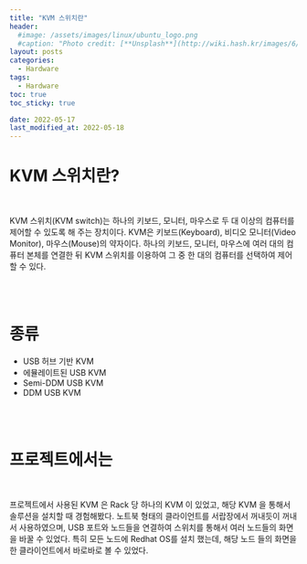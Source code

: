 ```yaml
---
title: "KVM 스위치란"
header:
  #image: /assets/images/linux/ubuntu_logo.png
  #caption: "Photo credit: [**Unsplash**](http://wiki.hash.kr/images/6/6e/%EC%9A%B0%EB%B6%84%ED%88%AC_%EB%A1%9C%EA%B3%A0.png)"
layout: posts
categories:
  - Hardware
tags:
  - Hardware
toc: true
toc_sticky: true

date: 2022-05-17
last_modified_at: 2022-05-18
---
```


# KVM 스위치란?

<br>

KVM 스위치(KVM switch)는 하나의 키보드, 모니터, 마우스로 두 대 이상의 컴퓨터를 제어할 수 있도록 해 주는 장치이다. KVM은 키보드(Keyboard), 비디오 모니터(Video Monitor), 마우스(Mouse)의 약자이다. 하나의 키보드, 모니터, 마우스에 여러 대의 컴퓨터 본체를 연결한 뒤 KVM 스위치를 이용하여 그 중 한 대의 컴퓨터를 선택하여 제어할 수 있다.

<br><br>

# 종류

- USB 허브 기반 KVM
- 에뮬레이트된 USB KVM
- Semi-DDM USB KVM
- DDM USB KVM

<br><br>

# 프로젝트에서는

<br>

프로젝트에서 사용된 KVM 은 Rack 당 하나의 KVM 이 있었고, 해당 KVM 을 통해서 솔루션을 설치할 때 경험해봤다. 노트북 형태의 클라이언트를 서랍장에서 꺼내듯이 꺼내서 사용하였으며, USB 포트와 노드들을 연결하여 스위치를 통해서 여러 노드들의 화면을 바꿀 수 있었다. 특히 모든 노드에 Redhat OS를 설치 했는데, 해당 노드 들의 화면을 한 클라이언트에서 바로바로 볼 수 있었다.
